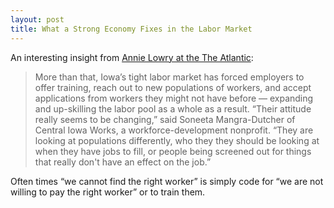 ```yaml
---
layout: post
title: What a Strong Economy Fixes in the Labor Market
---
```

An interesting insight from [Annie Lowry at the The Atlantic](https://www.theatlantic.com/business/archive/2018/07/hello-full-employment/564527/):
> More than that, Iowa’s tight labor market has forced employers to offer training, reach out to new populations of workers, and accept applications from workers they might not have before — expanding and up-skilling the labor pool as a whole as a result. “Their attitude really seems to be changing,” said Soneeta Mangra-Dutcher of Central Iowa Works, a workforce-development nonprofit. “They are looking at populations differently, who they they should be looking at when they have jobs to fill, or people being screened out for things that really don't have an effect on the job.”

Often times “we cannot find the right worker” is simply code for “we are not willing to pay the right worker” or to train them.

